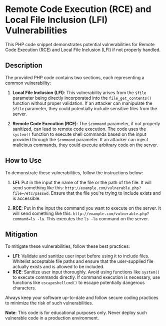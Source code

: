 # Remote Code Execution (RCE) and Local File Inclusion (LFI) Vulnerabilities

This PHP code snippet demonstrates potential vulnerabilities for Remote Code Execution (RCE) and Local File Inclusion (LFI) if not properly handled.

## Description

The provided PHP code contains two sections, each representing a common vulnerability:

1. **Local File Inclusion (LFI)**: This vulnerability arises from the `$file` parameter being directly incorporated into the `file_get_contents()` function without proper validation. If an attacker can manipulate the `$file` parameter, they could potentially include sensitive files from the server.

2. **Remote Code Execution (RCE)**: The `$command` parameter, if not properly sanitized, can lead to remote code execution. The code uses the `system()` function to execute shell commands based on the input provided through the `$command` parameter. If an attacker can inject malicious commands, they could execute arbitrary code on the server.

## How to Use

To demonstrate these vulnerabilities, follow the instructions below:

1. **LFI**: Put in the input the name of the file or the path of the file. It will send something like this: `http://example.com/vulnerable.php?file=/etc/passwd`. Ensure that the file you're trying to include exists and is accessible.

2. **RCE**: Put in the input the command you want to execute on the server. It will send something like this: `http://example.com/vulnerable.php?command=ls -la`. This executes the `ls -la` command on the server. 

## Mitigation

To mitigate these vulnerabilities, follow these best practices:

- **LFI**: Validate and sanitize user input before using it to include files. Whitelist acceptable file paths and ensure that the user-supplied file actually exists and is allowed to be included.
- **RCE**: Sanitize user input thoroughly. Avoid using functions like `system()` to execute commands directly. If command execution is necessary, use functions like `escapeshellcmd()` to escape potentially dangerous characters.

Always keep your software up-to-date and follow secure coding practices to minimize the risk of such vulnerabilities.

**Note**: This code is for educational purposes only. Never deploy such vulnerable code in a production environment.
